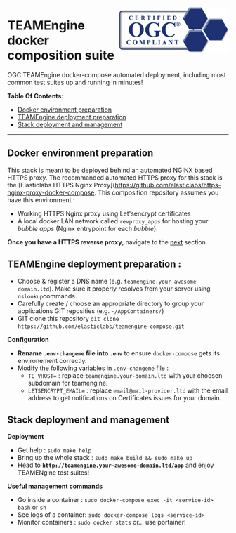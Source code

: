 [<img src="https://raw.githubusercontent.com/elasticlabs/teamengine-compose/main/certification-logo.gif" align="right" width="250px">](https://cite.opengeospatial.org/teamengine/)
# TEAMEngine docker composition suite
OGC TEAMEngine docker-compose automated deployment, including most common test suites up and running in minutes!


**Table Of Contents:**
  - [Docker environment preparation](#docker-environment-preparation)
  - [TEAMEngine deployment preparation](#teamengine-deployment-preparation)
  - [Stack deployment and management](#stack-deployment-and-management)

----

## Docker environment preparation 
This stack is meant to be deployed behind an automated NGINX based HTTPS proxy. The recommanded automated HTTPS proxy for this stack is the [Elasticlabs HTTPS Nginx Proxy](https://github.com/elasticlabs/https-nginx-proxy-docker-compose. This composition repository assumes you have this environment :
* Working HTTPS Nginx proxy using Let'sencrypt certificates
* A local docker LAN network called `revproxy_apps` for hosting your *bubble apps* (Nginx entrypoint for each *bubble*). 

**Once you have a HTTPS reverse proxy**, navigate to the  [next](#teamengine-deployment-preparation) section.


## TEAMEngine deployment preparation :
* Choose & register a DNS name (e.g. `teamengine.your-awesome-domain.ltd`). Make sure it properly resolves from your server using `nslookup`commands.
* Carefully create / choose an appropriate directory to group your applications GIT reposities (e.g. `~/AppContainers/`)
* GIT clone this repository `git clone https://github.com/elasticlabs/teamengine-compose.git`

**Configuration**
* **Rename `.env-changeme` file into `.env`** to ensure `docker-compose` gets its environement correctly.
* Modify the following variables in `.env-changeme` file :
  * `TE_VHOST=` : replace `teamengine.your-domain.ltd` with your choosen subdomain for teamengine.
  * `LETSENCRYPT_EMAIL=` : replace `email@mail-provider.ltd` with the email address to get notifications on Certificates issues for your domain. 


## Stack deployment and management
**Deployment**
* Get help : `sudo make help`
* Bring up the whole stack : `sudo make build && sudo make up`
* Head to **`http://teamengine.your-awesome-domain.ltd/app`** and enjoy TEAMENgine test suites!

**Useful management commands**
* Go inside a container : `sudo docker-compose exec -it <service-id> bash` or `sh`
* See logs of a container: `sudo docker-compose logs <service-id>`
* Monitor containers : `sudo docker stats` or... use portainer!